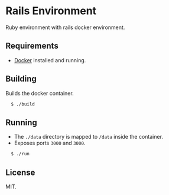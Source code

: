 # Rails Environment

Ruby environment with rails docker environment.

## Requirements

* [Docker](https://www.docker.com/) installed and running.

## Building

Builds the docker container.

```bash
  $ ./build
```

## Running

* The `./data` directory is mapped to `/data` inside the container.
* Exposes ports `3000` and `3000`.

```bash
  $ ./run
```

## License

MIT.
